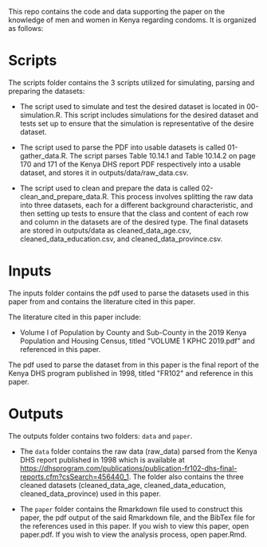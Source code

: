 This repo contains the code and data supporting the paper on the knowledge of
men and women in Kenya regarding condoms. It is organized as follows:

# Scripts

The scripts folder contains the 3 scripts utilized for simulating, parsing and
preparing the datasets:

- The script used to simulate and test the desired dataset
is located in 00-simulation.R. This script includes simulations for the desired
dataset and tests set up to ensure that the simulation is representative of
the desire dataset.

- The script used to parse the PDF into usable datasets is called
01-gather_data.R. The script parses Table 10.14.1 and Table 10.14.2 on page 170
and 171 of the Kenya DHS report PDF respectively into a usable dataset, and
stores it in outputs/data/raw_data.csv.

- The script used to clean and prepare the data is called 
02-clean_and_prepare_data.R. This process involves splitting the raw data
into three datasets, each for a different background characteristic, and then
setting up tests to ensure that the class and content of each row and column in
the datasets are of the desired type. The final datasets are stored in
outputs/data as cleaned_data_age.csv, cleaned_data_education.csv, and
cleaned_data_province.csv.

# Inputs

The inputs folder contains the pdf used to parse the datasets used in this paper
from and contains the literature cited in this paper.

The literature cited in this paper include:

- Volume I of Population by County and Sub-County in the 2019 Kenya Population
and Housing Census, titled "VOLUME 1 KPHC 2019.pdf" and referenced in this 
paper.

The pdf used to parse the dataset from in this paper is the final report
of the Kenya DHS program published in 1998, titled "FR102" and reference in
this paper.

# Outputs

The outputs folder contains two folders: `data` and `paper`.

- The `data` folder contains the raw data (raw_data) parsed from the Kenya DHS 
report published in 1998 which is available at
https://dhsprogram.com/publications/publication-fr102-dhs-final-reports.cfm?csSearch=456440_1.
The folder also contains the three cleaned datasets (cleaned_data_age,
cleaned_data_education, cleaned_data_province) used in this paper.

- The `paper` folder contains the Rmarkdown file used to construct this paper,
the pdf output of the said Rmarkdown file, and the BibTex file for the
references used in this paper. If you wish to view this paper,
open paper.pdf. If you wish to view the analysis process,
open paper.Rmd.